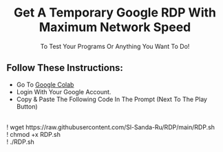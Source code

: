 <h1 align="center">Get A Temporary Google RDP With Maximum Network Speed</h1>
<p align="center">To Test Your Programs Or Anything You Want To Do!</p>

## Follow These Instructions:
- Go To <a href="https://colab.research.google.com/#create=true">Google Colab</a>
- Login With Your Google Account.
- Copy & Paste The Following Code In The Prompt (Next To The Play Button)
<br>
! wget https://raw.githubusercontent.com/Sl-Sanda-Ru/RDP/main/RDP.sh<br>! chmod +x RDP.sh<br>! ./RDP.sh
